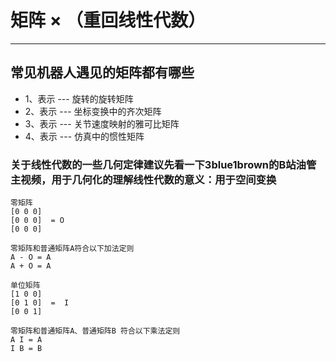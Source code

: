 # 矩阵 × （重回线性代数）
---
## 常见机器人遇见的矩阵都有哪些
* 1、表示 ---  旋转的旋转矩阵
* 2、表示 ---  坐标变换中的齐次矩阵
* 3、表示 ---  关节速度映射的雅可比矩阵
* 4、表示 ---  仿真中的惯性矩阵

### 关于线性代数的一些几何定律建议先看一下3blue1brown的B站油管主视频，用于几何化的理解线性代数的意义：用于空间变换


```
零矩阵
[0 0 0]
[0 0 0]  = O
[0 0 0]

零矩阵和普通矩阵A符合以下加法定则
A - O = A
A + O = A

单位矩阵
[1 0 0]
[0 1 0]  =  I
[0 0 1]

零矩阵和普通矩阵A、普通矩阵B 符合以下乘法定则
A I = A
I B = B
```